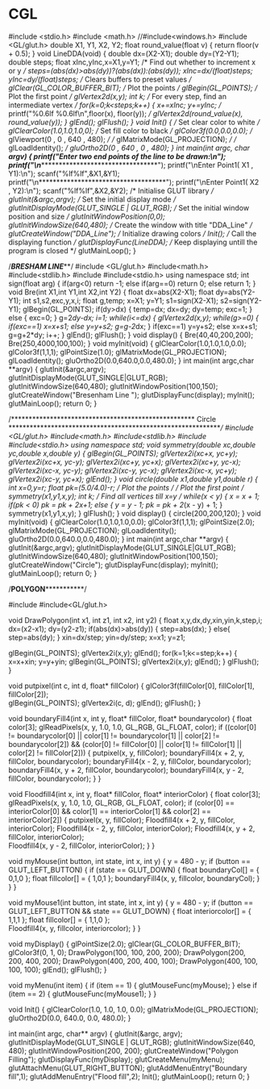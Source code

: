 # CGL
#include <stdio.h>
#include <math.h>
//#include<windows.h>
#include <GL/glut.h>
double X1, Y1, X2, Y2;
float round_value(float v)
{
return floor(v + 0.5);
}
void LineDDA(void)
{
double dx=(X2-X1);
double dy=(Y2-Y1);
double steps;
float xInc,yInc,x=X1,y=Y1;
/* Find out whether to increment x or y */
steps=(abs(dx)>abs(dy))?(abs(dx)):(abs(dy));
xInc=dx/(float)steps;
yInc=dy/(float)steps;
/* Clears buffers to preset values */
glClear(GL_COLOR_BUFFER_BIT);
/* Plot the points */
glBegin(GL_POINTS);
/* Plot the first point */
glVertex2d(x,y);
int k;
/* For every step, find an intermediate vertex */
for(k=0;k<steps;k++)
{
x+=xInc;
y+=yInc;
/* printf("%0.6lf %0.6lf\n",floor(x), floor(y)); */
glVertex2d(round_value(x), round_value(y));
}
glEnd();
glFlush();
}
void Init()
{
/* Set clear color to white */
glClearColor(1.0,1.0,1.0,0);
/* Set fill color to black */
glColor3f(0.0,0.0,0.0);
/* glViewport(0 , 0 , 640 , 480); */
/* glMatrixMode(GL_PROJECTION); */
/* glLoadIdentity(); */
gluOrtho2D(0 , 640 , 0 , 480);
}
int main(int argc, char **argv)
{
printf("Enter two end points of the line to be drawn:\n");
printf("\n************************************");
printf("\nEnter Point1( X1 , Y1):\n");
scanf("%lf%lf",&X1,&Y1);
printf("\n************************************");
printf("\nEnter Point1( X2 , Y2):\n");
scanf("%lf%lf",&X2,&Y2);
/* Initialise GLUT library */
glutInit(&argc,argv);
/* Set the initial display mode */
glutInitDisplayMode(GLUT_SINGLE | GLUT_RGB);
/* Set the initial window position and size */
glutInitWindowPosition(0,0);
glutInitWindowSize(640,480);
/* Create the window with title "DDA_Line" */
glutCreateWindow("DDA_Line");
/* Initialize drawing colors */
Init();
/* Call the displaying function */
glutDisplayFunc(LineDDA);
/* Keep displaying untill the program is closed */
glutMainLoop();
}


/*****************************************************BRESHAM LINE*******************************************************/
#include <GL/glut.h>
#include<math.h>
#include<stdlib.h>
#include<iostream>
#include<stdio.h>
using namespace std;
int sign(float arg)
{
if(arg<0)
return -1;
else if(arg==0)
return 0;
else
return 1;
}
void Bre(int X1,int Y1,int X2,int Y2)
{
float dx=abs(X2-X1);
float dy=abs(Y2-Y1);
int s1,s2,exc,y,x,i;
float g,temp;
x=X1;
y=Y1;
s1=sign(X2-X1);
s2=sign(Y2-Y1);
glBegin(GL_POINTS);
if(dy>dx)
{
temp=dx;
dx=dy;
dy=temp;
exc=1;
}
else
{
exc=0;
}
g=2*dy-dx;
i=1;
while(i<=dx)
{
glVertex2d(x,y);
while(g>=0)
{
if(exc==1)
x=x+s1;
else
y=y+s2;
g=g-2*dx;
}
if(exc==1)
y=y+s2;
else
x=x+s1;
g=g+2*dy;
i++;
}
glEnd();
glFlush();
}
void display()
{
Bre(40,40,200,200);
Bre(250,4000,100,100);
}
void myInit(void)
{ glClearColor(1.0,1.0,1.0,0.0);
glColor3f(1,1,1);
glPointSize(1.0);
glMatrixMode(GL_PROJECTION);
glLoadIdentity();
gluOrtho2D(0.0,640.0,0.0,480.0);
}
int main(int argc,char **argv)
{
glutInit(&argc,argv);
glutInitDisplayMode(GLUT_SINGLE|GLUT_RGB);
glutInitWindowSize(640,480);
glutInitWindowPosition(100,150);
glutCreateWindow("Bresenham Line ");
glutDisplayFunc(display);
myInit();
glutMainLoop();
return 0;
}
  
 /**************************************************** Circle **************************************************************/
  #include <GL/glut.h>
#include<math.h>
#include<stdlib.h>
#include<iostream>
#include<stdio.h>
using namespace std;
void symmetry(double xc,double yc,double x,double y)
{
glBegin(GL_POINTS);
glVertex2i(xc+x, yc+y);
glVertex2i(xc+x, yc-y);
glVertex2i(xc+y, yc+x);
glVertex2i(xc+y, yc-x);
glVertex2i(xc-x, yc-y);
glVertex2i(xc-y, yc-x);
glVertex2i(xc-x, yc+y);
glVertex2i(xc-y, yc+x);
glEnd();
}
void circle(double x1,double y1,double r)
{
int x=0,y=r;
float pk=(5.0/4.0)-r;
/* Plot the points */
/* Plot the first point */
symmetry(x1,y1,x,y);
int k;
/* Find all vertices till x=y */
while(x < y)
{
 x = x + 1;
 if(pk < 0)
pk = pk + 2*x+1;
 else
 {
y = y - 1;
pk = pk + 2*(x - y) + 1;
 }
 symmetry(x1,y1,x,y);
}
glFlush();
}
void display()
{
circle(200,200,120);
}
void myInit(void)
{ glClearColor(1.0,1.0,1.0,0.0);
glColor3f(1,1,1);
glPointSize(2.0);
glMatrixMode(GL_PROJECTION);
glLoadIdentity();
gluOrtho2D(0.0,640.0,0.0,480.0);
}
int main(int argc,char **argv)
{
glutInit(&argc,argv);
glutInitDisplayMode(GLUT_SINGLE|GLUT_RGB);
glutInitWindowSize(640,480);
glutInitWindowPosition(100,150);
glutCreateWindow("Circle");
glutDisplayFunc(display);
myInit();
glutMainLoop();
return 0;
}

  /**************************************************POLYGON*************************************************************/
  
  #include<iostream>
#include<GL/glut.h> 


void DrawPolygon(int x1, int z1, int x2, int y2) { 
float x,y,dx,dy,xin,yin,k,step,i;
dx=(x2-x1);
dy=(y2-z1);
if(abs(dx)>abs(dy))
{
step=abs(dx);
}
else{
step=abs(dy);
}
xin=dx/step;
yin=dy/step;
x=x1;
y=z1;

glBegin(GL_POINTS);
glVertex2i(x,y);
glEnd();
for(k=1;k<=step;k++)
{
x=x+xin;
y=y+yin;
glBegin(GL_POINTS);
glVertex2i(x,y);
glEnd();
}
glFlush();
}



void putpixel(int c, int d, float* fillColor) { 
glColor3f(fillColor[0], fillColor[1], fillColor[2]);  
  glBegin(GL_POINTS);
  glVertex2i(c, d); 
  glEnd(); 
  glFlush();
}

 void boundaryFill4(int x, int y, float* fillColor, float* boundarycolor) { 
  float color[3];
  glReadPixels(x, y, 1.0, 1.0, GL_RGB, GL_FLOAT, color);
  if ((color[0] != boundarycolor[0] || color[1] != boundarycolor[1] ||     color[2] != boundarycolor[2]) && 
(color[0] != fillColor[0] || color[1] != fillColor[1] || color[2] != fillColor[2])) 
{ 
 putpixel(x, y, fillColor);
 boundaryFill4(x + 2, y, fillColor, boundarycolor); 
 boundaryFill4(x - 2, y, fillColor, boundarycolor);
 boundaryFill4(x, y + 2, fillColor, boundarycolor); 
 boundaryFill4(x, y - 2, fillColor, boundarycolor);
 }
}

void Floodfill4(int x, int y, float* fillColor, float* interiorColor) 
 {
   float color[3];
   glReadPixels(x, y, 1.0, 1.0, GL_RGB, GL_FLOAT, color);
   if (color[0] == interiorColor[0] && color[1] == interiorColor[1] && color[2] == interiorColor[2]) 
 {
 putpixel(x, y, fillColor);
 Floodfill4(x + 2, y, fillColor, interiorColor); 
 Floodfill4(x - 2, y, fillColor, interiorColor);
 Floodfill4(x, y + 2, fillColor, interiorColor);  
 Floodfill4(x, y - 2, fillColor, interiorColor);
  }
 }
 
 void myMouse(int button, int state, int x, int y) 
 { 
  y = 480 - y;
  if (button == GLUT_LEFT_BUTTON)
  {
   if (state == GLUT_DOWN)
   {
     float boundaryCol[] = { 0,1,0 };
     float fillcolor[] = { 1,0,1 }; 
     boundaryFill4(x, y, fillcolor, boundaryCol);
   }
  } 
 }

 void myMouse1(int button, int state, int x, int y) { 
  y = 480 - y;
  if (button == GLUT_LEFT_BUTTON && state == GLUT_DOWN) { 
    float interiorcolor[] = { 1,1,1 };
    float fillcolor[] = { 1,1,0 };  
    Floodfill4(x, y, fillcolor, interiorcolor);
  }
}

 void myDisplay() { 
   glPointSize(2.0);
   glClear(GL_COLOR_BUFFER_BIT); 
   glColor3f(0, 1, 0);
   DrawPolygon(100, 100, 200, 200);
   DrawPolygon(200, 200, 400, 200);
   DrawPolygon(400, 200, 400, 100);
   DrawPolygon(400, 100, 100, 100); 
   glEnd();
   glFlush(); 
  }
  
 void myMenu(int item) { 
  if (item == 1) {
    glutMouseFunc(myMouse);
  }
  else if (item == 2) {
    glutMouseFunc(myMouse1);
  }
 }
 
 void Init() 
{
 glClearColor(1.0, 1.0, 1.0, 0.0); 
 glMatrixMode(GL_PROJECTION); 
 gluOrtho2D(0.0, 640.0, 0.0, 480.0);
 }
 
 int main(int argc, char** argv) { 
    glutInit(&argc, argv);
    glutInitDisplayMode(GLUT_SINGLE | GLUT_RGB); 
    glutInitWindowSize(640, 480);
    glutInitWindowPosition(200, 200); 
    glutCreateWindow("Polygon Filling"); 
    glutDisplayFunc(myDisplay); 
    glutCreateMenu(myMenu); 
    glutAttachMenu(GLUT_RIGHT_BUTTON); 
    glutAddMenuEntry("Boundary fill",1); 
    glutAddMenuEntry("Flood fill",2);
    Init();
    glutMainLoop(); 
    return 0;
}
